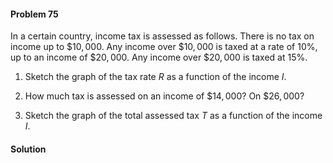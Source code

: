 <div class="alert alert-warning" role="alert">
<h4 class="alert-heading">Problem 75</h4>

In a certain country, income tax is assessed as follows. There is no tax on income up to $\$10,000$. Any income over $\$10,000$ is taxed at a rate of $10\%$, up to an income of $\$20,000$. Any income over $\$20,000$ is taxed at $15\%$.

1. Sketch the graph of the tax rate $R$ as a function of the income $I$.

2. How much tax is assessed on an income of $\$14,000$? On $\$26,000$?

3. Sketch the graph of the total assessed tax $T$ as a function of the income $I$.

</div>

<div class="alert alert-success" role="alert">
<h4 class="alert-heading">Solution</h4>



</div>
